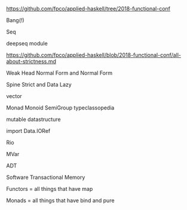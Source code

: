 https://github.com/fpco/applied-haskell/tree/2018-functional-conf

Bang(!)

Seq

deepseq module

https://github.com/fpco/applied-haskell/blob/2018-functional-conf/all-about-strictness.md

Weak Head Normal Form and Normal Form

Spine Strict and Data Lazy

vector

Monad
Monoid
SemiGroup
typeclassopedia

mutable datastructure

import Data.IORef

Rio

MVar

ADT

Software Transactional Memory

Functors = all things that have map

Monads = all things that have bind and pure
